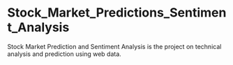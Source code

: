 # Stock_Market_Predictions_Sentiment_Analysis
Stock Market Prediction and Sentiment Analysis is the project on technical analysis and prediction using web data.

